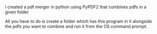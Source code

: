 I created a pdf merger in python using PyPDF2 that combines pdfs in a given folder

All you have to do is create a folder which has this program in it alongside the pdfs you want to combine and run it from the OS command prompt.
